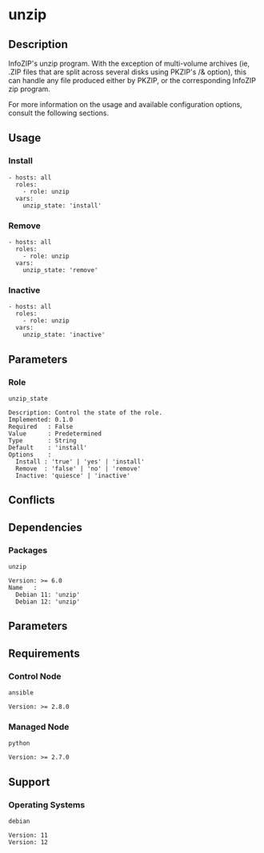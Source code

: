 # unzip

## Description

InfoZIP's unzip program. With the exception of multi-volume archives (ie, .ZIP
files that are split across several disks using PKZIP's /& option), this can
handle any file produced either by PKZIP, or the corresponding InfoZIP zip
program.

For more information on the usage and available configuration options,
consult the following sections.

## Usage

### Install

```
- hosts: all
  roles:
    - role: unzip
  vars:
    unzip_state: 'install'
```

### Remove

```
- hosts: all
  roles:
    - role: unzip
  vars:
    unzip_state: 'remove'
```

### Inactive

```
- hosts: all
  roles:
    - role: unzip
  vars:
    unzip_state: 'inactive'
```

## Parameters

### Role

`unzip_state`

    Description: Control the state of the role.
    Implemented: 0.1.0
    Required   : False
    Value      : Predetermined
    Type       : String
    Default    : 'install'
    Options    :
      Install : 'true' | 'yes' | 'install'
      Remove  : 'false' | 'no' | 'remove'
      Inactive: 'quiesce' | 'inactive'

## Conflicts

## Dependencies

### Packages

`unzip`

    Version: >= 6.0
    Name   :
      Debian 11: 'unzip'
      Debian 12: 'unzip'

## Parameters

## Requirements

### Control Node

`ansible`

    Version: >= 2.8.0

### Managed Node

`python`

    Version: >= 2.7.0

## Support

### Operating Systems

`debian`

    Version: 11
    Version: 12
